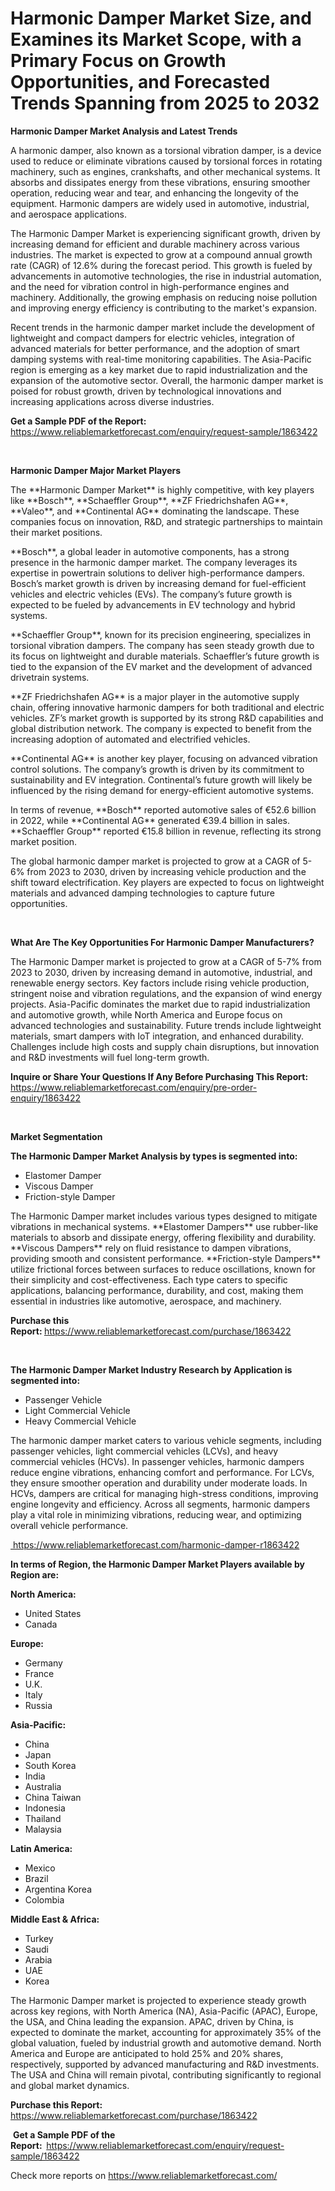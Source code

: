 <p><h1>Harmonic Damper Market Size, and Examines its Market Scope, with a Primary Focus on Growth Opportunities, and Forecasted Trends Spanning from 2025 to 2032</h1></p><p><strong>Harmonic Damper Market Analysis and Latest Trends</strong></p>
<p><p>A harmonic damper, also known as a torsional vibration damper, is a device used to reduce or eliminate vibrations caused by torsional forces in rotating machinery, such as engines, crankshafts, and other mechanical systems. It absorbs and dissipates energy from these vibrations, ensuring smoother operation, reducing wear and tear, and enhancing the longevity of the equipment. Harmonic dampers are widely used in automotive, industrial, and aerospace applications.</p><p>The Harmonic Damper Market is experiencing significant growth, driven by increasing demand for efficient and durable machinery across various industries. The market is expected to grow at a compound annual growth rate (CAGR) of 12.6% during the forecast period. This growth is fueled by advancements in automotive technologies, the rise in industrial automation, and the need for vibration control in high-performance engines and machinery. Additionally, the growing emphasis on reducing noise pollution and improving energy efficiency is contributing to the market's expansion.</p><p>Recent trends in the harmonic damper market include the development of lightweight and compact dampers for electric vehicles, integration of advanced materials for better performance, and the adoption of smart damping systems with real-time monitoring capabilities. The Asia-Pacific region is emerging as a key market due to rapid industrialization and the expansion of the automotive sector. Overall, the harmonic damper market is poised for robust growth, driven by technological innovations and increasing applications across diverse industries.</p></p>
<p><strong>Get a Sample PDF of the Report:&nbsp;</strong> <a href="https://www.reliablemarketforecast.com/enquiry/request-sample/1863422?utm_campaign=1890&utm_medium=2&utm_source=Github&utm_content=ia&utm_term=24012025&utm_id=harmonic-damper">https://www.reliablemarketforecast.com/enquiry/request-sample/1863422</a></p>
<p>&nbsp;</p>
<p><strong>Harmonic Damper Major Market Players</strong></p>
<p><p>The **Harmonic Damper Market** is highly competitive, with key players like **Bosch**, **Schaeffler Group**, **ZF Friedrichshafen AG**, **Valeo**, and **Continental AG** dominating the landscape. These companies focus on innovation, R&D, and strategic partnerships to maintain their market positions.</p><p>**Bosch**, a global leader in automotive components, has a strong presence in the harmonic damper market. The company leverages its expertise in powertrain solutions to deliver high-performance dampers. Bosch’s market growth is driven by increasing demand for fuel-efficient vehicles and electric vehicles (EVs). The company’s future growth is expected to be fueled by advancements in EV technology and hybrid systems.</p><p>**Schaeffler Group**, known for its precision engineering, specializes in torsional vibration dampers. The company has seen steady growth due to its focus on lightweight and durable materials. Schaeffler’s future growth is tied to the expansion of the EV market and the development of advanced drivetrain systems.</p><p>**ZF Friedrichshafen AG** is a major player in the automotive supply chain, offering innovative harmonic dampers for both traditional and electric vehicles. ZF’s market growth is supported by its strong R&D capabilities and global distribution network. The company is expected to benefit from the increasing adoption of automated and electrified vehicles.</p><p>**Continental AG** is another key player, focusing on advanced vibration control solutions. The company’s growth is driven by its commitment to sustainability and EV integration. Continental’s future growth will likely be influenced by the rising demand for energy-efficient automotive systems.</p><p>In terms of revenue, **Bosch** reported automotive sales of €52.6 billion in 2022, while **Continental AG** generated €39.4 billion in sales. **Schaeffler Group** reported €15.8 billion in revenue, reflecting its strong market position.</p><p>The global harmonic damper market is projected to grow at a CAGR of 5-6% from 2023 to 2030, driven by increasing vehicle production and the shift toward electrification. Key players are expected to focus on lightweight materials and advanced damping technologies to capture future opportunities.</p></p>
<p>&nbsp;</p>
<p><strong>What Are The Key Opportunities For Harmonic Damper Manufacturers?</strong></p>
<p><p>The Harmonic Damper market is projected to grow at a CAGR of 5-7% from 2023 to 2030, driven by increasing demand in automotive, industrial, and renewable energy sectors. Key factors include rising vehicle production, stringent noise and vibration regulations, and the expansion of wind energy projects. Asia-Pacific dominates the market due to rapid industrialization and automotive growth, while North America and Europe focus on advanced technologies and sustainability. Future trends include lightweight materials, smart dampers with IoT integration, and enhanced durability. Challenges include high costs and supply chain disruptions, but innovation and R&D investments will fuel long-term growth.</p></p>
<p><strong>Inquire or Share Your Questions If Any Before Purchasing This Report:</strong> <a href="https://www.reliablemarketforecast.com/enquiry/pre-order-enquiry/1863422?utm_campaign=1890&utm_medium=2&utm_source=Github&utm_content=ia&utm_term=24012025&utm_id=harmonic-damper">https://www.reliablemarketforecast.com/enquiry/pre-order-enquiry/1863422</a></p>
<p>&nbsp;</p>
<p><strong>Market Segmentation</strong></p>
<p><strong>The Harmonic Damper Market Analysis by types is segmented into:</strong></p>
<p><ul><li>Elastomer Damper</li><li>Viscous Damper</li><li>Friction-style Damper</li></ul></p>
<p><p>The Harmonic Damper market includes various types designed to mitigate vibrations in mechanical systems. **Elastomer Dampers** use rubber-like materials to absorb and dissipate energy, offering flexibility and durability. **Viscous Dampers** rely on fluid resistance to dampen vibrations, providing smooth and consistent performance. **Friction-style Dampers** utilize frictional forces between surfaces to reduce oscillations, known for their simplicity and cost-effectiveness. Each type caters to specific applications, balancing performance, durability, and cost, making them essential in industries like automotive, aerospace, and machinery.</p></p>
<p><strong>Purchase this Report:&nbsp;</strong><a href="https://www.reliablemarketforecast.com/purchase/1863422?utm_campaign=1890&utm_medium=2&utm_source=Github&utm_content=ia&utm_term=24012025&utm_id=harmonic-damper">https://www.reliablemarketforecast.com/purchase/1863422</a></p>
<p>&nbsp;</p>
<p><strong>The Harmonic Damper Market Industry Research by Application is segmented into:</strong></p>
<p><ul><li>Passenger Vehicle</li><li>Light Commercial Vehicle</li><li>Heavy Commercial Vehicle</li></ul></p>
<p><p>The harmonic damper market caters to various vehicle segments, including passenger vehicles, light commercial vehicles (LCVs), and heavy commercial vehicles (HCVs). In passenger vehicles, harmonic dampers reduce engine vibrations, enhancing comfort and performance. For LCVs, they ensure smoother operation and durability under moderate loads. In HCVs, dampers are critical for managing high-stress conditions, improving engine longevity and efficiency. Across all segments, harmonic dampers play a vital role in minimizing vibrations, reducing wear, and optimizing overall vehicle performance.</p></p>
<p><a href="https://www.reliablemarketforecast.com/harmonic-damper-r1863422?utm_campaign=1890&utm_medium=2&utm_source=Github&utm_content=ia&utm_term=24012025&utm_id=harmonic-damper">&nbsp;https://www.reliablemarketforecast.com/harmonic-damper-r1863422</a></p>
<p><strong>In terms of Region, the Harmonic Damper Market Players available by Region are:</strong></p>
<p>
    <p> <strong> North America: </strong>
        <ul>
            <li>United States</li>
            <li>Canada</li>
        </ul>
        </p> 
    <p> <strong> Europe: </strong>
        <ul>
            <li>Germany</li>
            <li>France</li>
            <li>U.K.</li>
            <li>Italy</li>
            <li>Russia</li>
        </ul>
        </p> 
    <p> <strong> Asia-Pacific: </strong>
        <ul>
            <li>China</li>
            <li>Japan</li>
            <li>South Korea</li>
            <li>India</li>
            <li>Australia</li>
            <li>China Taiwan</li>
            <li>Indonesia</li>
            <li>Thailand</li>
            <li>Malaysia</li>
        </ul>
        </p> 
    <p> <strong> Latin America: </strong>
        <ul>
            <li>Mexico</li>
            <li>Brazil</li>
            <li>Argentina Korea</li>
            <li>Colombia</li>
        </ul>
        </p> 
    <p> <strong> Middle East & Africa: </strong>
        <ul>
            <li>Turkey</li>
            <li>Saudi</li>
            <li>Arabia</li>
            <li>UAE</li>
            <li>Korea</li>
        </ul>
    </p>
    </p>
<p><p>The Harmonic Damper market is projected to experience steady growth across key regions, with North America (NA), Asia-Pacific (APAC), Europe, the USA, and China leading the expansion. APAC, driven by China, is expected to dominate the market, accounting for approximately 35% of the global valuation, fueled by industrial growth and automotive demand. North America and Europe are anticipated to hold 25% and 20% shares, respectively, supported by advanced manufacturing and R&D investments. The USA and China will remain pivotal, contributing significantly to regional and global market dynamics.</p></p>
<p><strong>Purchase this Report: </strong><a href="https://www.reliablemarketforecast.com/purchase/1863422?utm_campaign=1890&utm_medium=2&utm_source=Github&utm_content=ia&utm_term=24012025&utm_id=harmonic-damper">https://www.reliablemarketforecast.com/purchase/1863422</a></p>
<p>&nbsp;<strong>Get a Sample PDF of the Report:&nbsp;&nbsp;</strong><a href="https://www.reliablemarketforecast.com/enquiry/request-sample/1863422?utm_campaign=1890&utm_medium=2&utm_source=Github&utm_content=ia&utm_term=24012025&utm_id=harmonic-damper">https://www.reliablemarketforecast.com/enquiry/request-sample/1863422</a></p>
<p><strong></strong></p>
<p>Check more reports on <a href="https://www.reliablemarketforecast.com/?utm_campaign=1890&utm_medium=2&utm_source=Github&utm_content=ia&utm_term=24012025&utm_id=harmonic-damper">https://www.reliablemarketforecast.com/</a></p>